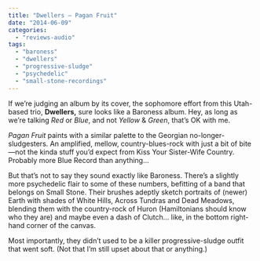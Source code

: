 ```yaml
---
title: "Dwellers – Pagan Fruit"
date: "2014-06-09"
categories: 
  - "reviews-audio"
tags: 
  - "baroness"
  - "dwellers"
  - "progressive-sludge"
  - "psychedelic"
  - "small-stone-recordings"
---
```


If we’re judging an album by its cover, the sophomore effort from this Utah-based trio, **Dwellers,** sure looks like a Baroness album. Hey, as long as we’re talking _Red_ or _Blue_, and not _Yellow_ & _Green_, that’s OK with me.

_Pagan Fruit_ paints with a similar palette to the Georgian no-longer-sludgesters. An amplified, mellow, country-blues-rock with just a bit of bite—not the kinda stuff you’d expect from Kiss Your Sister-Wife Country. Probably more Blue Record than anything…

But that’s not to say they sound exactly like Baroness. There’s a slightly more psychedelic flair to some of these numbers, befitting of a band that belongs on Small Stone. Their brushes adeptly sketch portraits of (newer) Earth with shades of White Hills, Across Tundras and Dead Meadows, blending them with the country-rock of Huron (Hamiltonians should know who they are) and maybe even a dash of Clutch… like, in the bottom right-hand corner of the canvas.

Most importantly, they didn’t used to be a killer progressive-sludge outfit that went soft. (Not that I’m still upset about that or anything.)

